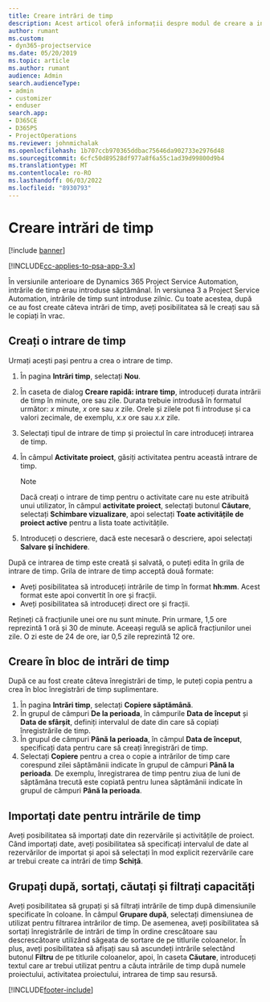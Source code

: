 ```yaml
---
title: Creare intrări de timp
description: Acest articol oferă informații despre modul de creare a intrărilor de timp.
author: rumant
ms.custom:
- dyn365-projectservice
ms.date: 05/20/2019
ms.topic: article
ms.author: rumant
audience: Admin
search.audienceType:
- admin
- customizer
- enduser
search.app:
- D365CE
- D365PS
- ProjectOperations
ms.reviewer: johnmichalak
ms.openlocfilehash: 1b707ccb970365ddbac75646da902733e2976d48
ms.sourcegitcommit: 6cfc50d89528df977a8f6a55c1ad39d99800d9b4
ms.translationtype: MT
ms.contentlocale: ro-RO
ms.lasthandoff: 06/03/2022
ms.locfileid: "8930793"
---
```

# <a name="create-time-entries"></a>Creare intrări de timp

[!include [banner](../includes/psa-now-project-operations.md)]

[!INCLUDE[cc-applies-to-psa-app-3.x](../includes/cc-applies-to-psa-app-3x.md)]

În versiunile anterioare de Dynamics 365 Project Service Automation, intrările de timp erau introduse săptămânal. În versiunea 3 a Project Service Automation, intrările de timp sunt introduse zilnic. Cu toate acestea, după ce au fost create câteva intrări de timp, aveți posibilitatea să le creați sau să le copiați în vrac.

## <a name="create-a-time-entry"></a>Creați o intrare de timp

Urmați acești pași pentru a crea o intrare de timp.

1. În pagina **Intrări timp**, selectați **Nou**.
2. În caseta de dialog **Creare rapidă: intrare timp**, introduceți durata intrării de timp în minute, ore sau zile. Durata trebuie introdusă în formatul următor: *x* minute, *x* ore sau *x* zile. Orele și zilele pot fi introduse și ca valori zecimale, de exemplu, *x.x* ore sau *x.x* zile.
3. Selectați tipul de intrare de timp și proiectul în care introduceți intrarea de timp.
4. În câmpul **Activitate proiect**, găsiți activitatea pentru această intrare de timp.

    > [!NOTE]
    > Dacă creați o intrare de timp pentru o activitate care nu este atribuită unui utilizator, în câmpul **activitate proiect**, selectați butonul **Căutare**, selectați **Schimbare vizualizare**, apoi selectați **Toate activitățile de proiect active** pentru a lista toate activitățile.

5. Introduceți o descriere, dacă este necesară o descriere, apoi selectați **Salvare și închidere**.

După ce intrarea de timp este creată și salvată, o puteți edita în grila de intrare de timp. Grila de intrare de timp acceptă două formate:

- Aveți posibilitatea să introduceți intrările de timp în format **hh:mm**. Acest format este apoi convertit în ore și fracții.
- Aveți posibilitatea să introduceți direct ore și fracții.

Rețineți că fracțiunile unei ore nu sunt minute. Prin urmare, 1,5 ore reprezintă 1 oră și 30 de minute. Aceeași regulă se aplică fracțiunilor unei zile. O zi este de 24 de ore, iar 0,5 zile reprezintă 12 ore.

## <a name="bulk-create-time-entries"></a>Creare în bloc de intrări de timp

După ce au fost create câteva înregistrări de timp, le puteți copia pentru a crea în bloc înregistrări de timp suplimentare.

1. În pagina **Intrări timp**, selectați **Copiere săptămână**.
2. În grupul de câmpuri **De la perioada**, în câmpurile **Data de început** și **Data de sfârșit**, definiți intervalul de date din care să copiați înregistrările de timp.
3. În grupul de câmpuri **Până la perioada**, în câmpul **Data de început**, specificați data pentru care să creați înregistrări de timp.
4. Selectați **Copiere** pentru a crea o copie a intrărilor de timp care corespund zilei săptămânii indicate în grupul de câmpuri **Până la perioada**. De exemplu, înregistrarea de timp pentru ziua de luni de săptămâna trecută este copiată pentru lunea săptămânii indicate în grupul de câmpuri **Până la perioada**.

## <a name="import-data-for-time-entries"></a>Importați date pentru intrările de timp

Aveți posibilitatea să importați date din rezervările și activitățile de proiect. Când importați date, aveți posibilitatea să specificați intervalul de date al rezervărilor de importat și apoi să selectați în mod explicit rezervările care ar trebui create ca intrări de timp **Schiță**.

## <a name="group-by-sort-search-and-filter-capabilities"></a>Grupați după, sortați, căutați și filtrați capacități

Aveți posibilitatea să grupați și să filtrați intrările de timp după dimensiunile specificate în coloane. În câmpul **Grupare după**, selectați dimensiunea de utilizat pentru filtrarea intrărilor de timp. De asemenea, aveți posibilitatea să sortați înregistrările de intrări de timp în ordine crescătoare sau descrescătoare utilizând săgeata de sortare de pe titlurile coloanelor. În plus, aveți posibilitatea să afișați sau să ascundeți intrările selectând butonul **Filtru** de pe titlurile coloanelor, apoi, în caseta **Căutare**, introduceți textul care ar trebui utilizat pentru a căuta intrările de timp după numele proiectului, activitatea proiectului, intrarea de timp sau resursă.


[!INCLUDE[footer-include](../includes/footer-banner.md)]
